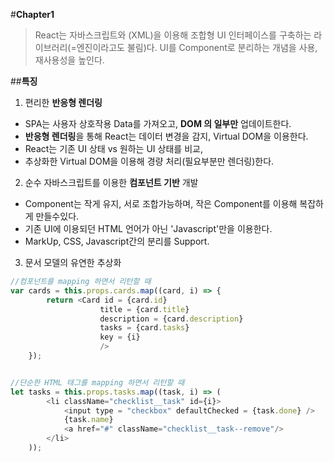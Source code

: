 #**Chapter1**
> React는 자바스크립트와 (XML)을 이용해 조합형 UI 인터페이스를 구축하는 라이브러리(=엔진이라고도 불림)다.
> UI를 Component로 분리하는 개념을 사용, 재사용성을 높인다.




##**특징**

1. 편리한 **반응형 렌더링**
  - SPA는 사용자 상호작용 Data를 가져오고, **DOM 의 일부만** 업데이트한다.
  - **반응형 렌더링**을 통해 React는 데이터 변경을 감지, Virtual DOM을 이용한다.
  - React는 기존 UI 상태 vs 원하는 UI 상태를 비교,
  - 추상화한 Virtual DOM을 이용해 경량 처리(필요부분만 렌더링)한다.


2. 순수 자바스크립트를 이용한 **컴포넌트 기반** 개발
  - Component는 작게 유지, 서로 조합가능하며, 작은 Component를 이용해 복잡하게 만들수있다.
  - 기존 UI에 이용되던 HTML 언어가 아닌 'Javascript'만을 이용한다.
  - MarkUp, CSS, Javascript간의 분리를 Support.

3. 문서 모델의 유연한 추상화


```Javascript
//컴포넌트를 mapping 하면서 리턴할 때
var cards = this.props.cards.map((card, i) => {
        return <Card id = {card.id}
                    title = {card.title}
                    description = {card.description}
                    tasks = {card.tasks}
                    key = {i}
                    />
    });


//단순한 HTML 태그를 mapping 하면서 리턴할 때
let tasks = this.props.tasks.map((task, i) => (
        <li className="checklist__task" id={i}>
            <input type = "checkbox" defaultChecked = {task.done} />
            {task.name}
            <a href="#" className="checklist__task--remove"/>
        </li>
    ));


```

